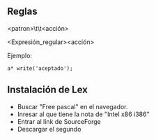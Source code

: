 ## Reglas
\<patron>\t\t<acción>

<Expresión_regular><acción>

Ejemplo:
```
a* write('aceptado');
```

## Instalación de Lex
- Buscar "Free pascal" en el navegador.
- Inresar al que tiene la nota de "Intel x86 i386"
- Entrar al link de SourceForge
- Descargar el segundo

